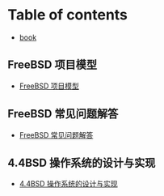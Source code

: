 # Table of contents

* [book](README.md)

## FreeBSD 项目模型

* [FreeBSD 项目模型](freebsd-xiang-mu-mo-xing/freebsd-xiang-mu-mo-xing.md)

## FreeBSD 常见问题解答

* [FreeBSD 常见问题解答](freebsd-chang-jian-wen-ti-jie-da/freebsd-chang-jian-wen-ti-jie-da.md)

## 4.4BSD 操作系统的设计与实现

* [4.4BSD 操作系统的设计与实现](4.4bsd-cao-zuo-xi-tong-de-she-ji-yu-shi-xian/4.4bsd-cao-zuo-xi-tong-de-she-ji-yu-shi-xian.md)
